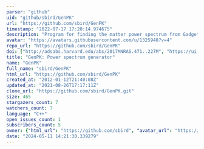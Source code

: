 ```yaml
---
parser: "github"
uid: "github/sbird/GenPK"
url: "https://github.com/sbird/GenPK"
timestamp: "2022-07-17 17:20:14.974675"
description: "Program for finding the matter power spectrum from Gadget format files. Uses FFTW3 and GadgetReader."
avatar: "https://avatars.githubusercontent.com/u/1325948?v=4"
repo_url: "https://github.com/sbird/GenPK"
doi: ["http://adsabs.harvard.edu/abs/2017MNRAS.471..227M", "https://ui.adsabs.harvard.edu/abs/2017ascl.soft06006B/abstract"]
title: "GenPK: Power spectrum generator"
name: "GenPK"
full_name: "sbird/GenPK"
html_url: "https://github.com/sbird/GenPK"
created_at: "2012-01-12T21:40:08Z"
updated_at: "2021-08-26T17:17:11Z"
clone_url: "https://github.com/sbird/GenPK.git"
size: 465
stargazers_count: 7
watchers_count: 7
language: "C++"
open_issues_count: 1
subscribers_count: 5
owner: {"html_url": "https://github.com/sbird", "avatar_url": "https://avatars.githubusercontent.com/u/1325948?v=4", "login": "sbird", "type": "User"}
date: "2024-05-11 14:21:30.339279"
---
```

